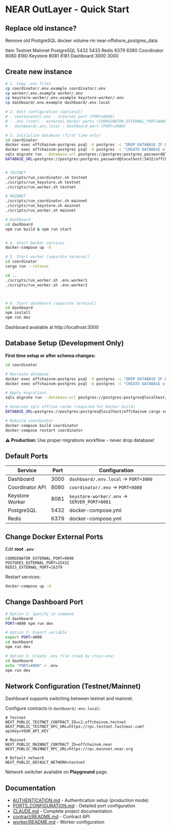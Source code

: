 # NEAR OutLayer - Quick Start

## Replace old instance? 

Remove old PostgreSQL
docker volume rm near-offshore_postgres_data



Item	    Testnet	Mainnet
PostgreSQL	5432	5433
Redis	    6379	6380
Coordinator	8080	8180
Keystore	8081	8181
Dashboard	3000	3000


## Create new instance

```bash
# 1. Copy .env files
cp coordinator/.env.example coordinator/.env
cp worker/.env.example worker/.env
cp keystore-worker/.env.example keystore-worker/.env
cp dashboard/.env.example dashboard/.env.local

# 2. Edit configuration (optional)
# - coordinator/.env - internal port (PORT=8080)
# - .env (root) - external Docker ports (COORDINATOR_EXTERNAL_PORT=8080)
# - dashboard/.env.local - dashboard port (PORT=3000)

# 3. Initialize database (first time only)
cd coordinator
docker exec offchainvm-postgres psql -U postgres -c "DROP DATABASE IF EXISTS offchainvm;"
docker exec offchainvm-postgres psql -U postgres -c "CREATE DATABASE offchainvm;"
sqlx migrate run --database-url postgres://postgres:postgres_password@localhost:5432/offchainvm
DATABASE_URL=postgres://postgres:postgres_password@localhost:5432/offchainvm cargo sqlx prepare


# TESTNET
./scripts/run_coordinator.sh testnet
./scripts/run_keystore.sh testnet
./scripts/run_worker.sh testnet

# MAINNET
./scripts/run_coordinator.sh mainnet
./scripts/run_keystore.sh mainnet
./scripts/run_worker.sh mainnet

# Dashboard 
cd dashboard
npm run build & npm run start


# 4. Start Docker services
docker-compose up -d

# 5. Start worker (separate terminal)
cd coordinator 
cargo run --release

cd ..
./scripts/run_worker.sh .env.worker1
./scripts/run_worker.sh .env.worker2



# 6. Start dashboard (separate terminal)
cd dashboard
npm install
npm run dev
```

Dashboard available at http://localhost:3000

## Database Setup (Development Only)

**First time setup or after schema changes:**

```bash
cd coordinator

# Recreate database
docker exec offchainvm-postgres psql -U postgres -c "DROP DATABASE IF EXISTS offchainvm;"
docker exec offchainvm-postgres psql -U postgres -c "CREATE DATABASE offchainvm;"

# Apply migrations
sqlx migrate run --database-url postgres://postgres:postgres@localhost/offchainvm

# Generate sqlx offline cache (required for Docker build)
DATABASE_URL=postgres://postgres:postgres@localhost/offchainvm cargo sqlx prepare

# Rebuild coordinator
docker-compose build coordinator
docker-compose restart coordinator
```

**⚠️ Production:** Use proper migrations workflow - never drop database!

## Default Ports

| Service | Port | Configuration |
|---------|------|---------------|
| Dashboard | 3000 | `dashboard/.env.local` → `PORT=3000` |
| Coordinator API | 8080 | `coordinator/.env` → `PORT=8080` |
| Keystore Worker | 8081 | `keystore-worker/.env` → `SERVER_PORT=8081` |
| PostgreSQL | 5432 | docker-compose.yml |
| Redis | 6379 | docker-compose.yml |

## Change Docker External Ports

Edit **root `.env`**:
```env
COORDINATOR_EXTERNAL_PORT=9090
POSTGRES_EXTERNAL_PORT=15432
REDIS_EXTERNAL_PORT=16379
```

Restart services:
```bash
docker-compose up -d
```

## Change Dashboard Port

```bash
# Option 1: Specify in command
cd dashboard
PORT=4000 npm run dev

# Option 2: Export variable
export PORT=4000
cd dashboard
npm run dev

# Option 3: Create .env file (read by cross-env)
cd dashboard
echo "PORT=4000" > .env
npm run dev
```

## Network Configuration (Testnet/Mainnet)

Dashboard supports switching between testnet and mainnet.

Configure contracts in `dashboard/.env.local`:
```env
# Testnet
NEXT_PUBLIC_TESTNET_CONTRACT_ID=c2.offchainvm.testnet
NEXT_PUBLIC_TESTNET_RPC_URL=https://rpc.testnet.fastnear.com?apiKey=YOUR_API_KEY

# Mainnet
NEXT_PUBLIC_MAINNET_CONTRACT_ID=offchainvm.near
NEXT_PUBLIC_MAINNET_RPC_URL=https://rpc.mainnet.near.org

# Default network
NEXT_PUBLIC_DEFAULT_NETWORK=testnet
```

Network switcher available on **Playground** page.

## Documentation

- [AUTHENTICATION.md](AUTHENTICATION.md) - Authentication setup (production mode)
- [PORTS_CONFIGURATION.md](PORTS_CONFIGURATION.md) - Detailed port configuration
- [CLAUDE.md](CLAUDE.md) - Complete project documentation
- [contract/README.md](contract/README.md) - Contract API
- [worker/README.md](worker/README.md) - Worker configuration
